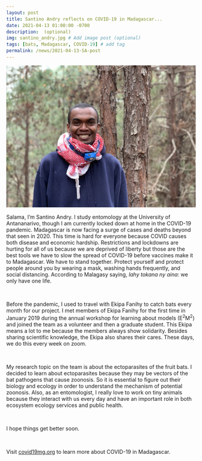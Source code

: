 ```yaml
---
layout: post
title: Santino Andry reflects on COVID-19 in Madagascar...
date: 2021-04-13 01:00:00 -0700
description:  (optional)
img: santino_andry.jpg # Add image post (optional)
tags: [bats, Madagascar, COVID-19] # add tag
permalink: /news/2021-04-13-SA-post
---
```

<img src="/assets/img/santino_andry.jpg" alt="santino" class="img-left-w-text" />

Salama, I’m Santino Andry. I study entomology at the University of Antananarivo, though I am currently locked down at home in the COVID-19 pandemic. Madagascar is now facing a surge of cases and deaths beyond that seen in 2020. This time is hard for everyone because COVID causes both disease and economic hardship. Restrictions and lockdowns are hurting for all of us because we are deprived of liberty but those are the best tools we have to slow the spread of COVID-19 before vaccines make it to Madagascar. We have to stand together. Protect yourself and protect people around you by wearing a mask, washing hands frequently, and social distancing. According to Malagasy saying, <i>lahy tokana ny aina</i>: we only have one life.

<br />

Before the pandemic, I used to travel with Ekipa Fanihy to catch bats every month for our project. I met members of Ekipa Fanihy for the first time in January 2019 during the annual workshop for learning about models (E<sup>2</sup>M<sup>2</sup>) and joined the team as a volunteer and then a graduate student. This Ekipa means a lot to me because the members always show solidarity. Besides sharing scientific knowledge, the Ekipa also shares their cares. These days, we do this every week on zoom.

<br />

My research topic on the team is about the ectoparasites of the fruit bats. I decided to learn about ectoparasites because they may be vectors of the bat pathogens that cause zoonosis. So it is essential to figure out their biology and ecology in order to understand the mechanism of potential zoonosis. Also, as an entomologist, I really love to work on tiny animals because they interact with us every day and have an important role in both ecosystem ecology services and public health.

<br />

I hope things get better soon.

<br />

Visit [covid19mg.org](https://www.covid19mg.org/dashboard_EN.html) to learn more about COVID-19 in Madagascar.
